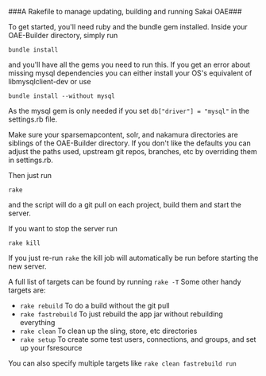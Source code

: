 ###A Rakefile to manage updating, building and running Sakai OAE###

To get started, you'll need ruby and the bundle gem installed. Inside your OAE-Builder directory, simply run

    bundle install

and you'll have all the gems you need to run this. If you get an error about missing mysql dependencies you can either install your OS's equivalent of libmysqlclient-dev or use

    bundle install --without mysql

As the mysql gem is only needed if you set `db["driver"] = "mysql"` in the settings.rb file.

Make sure your sparsemapcontent, solr, and nakamura directories are siblings of the OAE-Builder directory. If you don't like the defaults you can adjust the paths used, upstream git repos, branches, etc by overriding them in settings.rb.

Then just run 

    rake

and the script will do a git pull on each project, build them and start the server.

If you want to stop the server run 

    rake kill

If you just re-run `rake` the kill job will automatically be run before starting the new server.

A full list of targets can be found by running `rake -T`
Some other handy targets are:

* `rake rebuild` To do a build without the git pull
* `rake fastrebuild` To just rebuild the app jar without rebuilding everything
* `rake clean` To clean up the sling, store, etc directories
* `rake setup` To create some test users, connections, and groups, and set up your fsresource

You can also specify multiple targets like `rake clean fastrebuild run`
